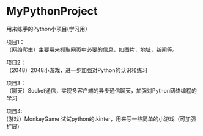 # MyPythonProject
用来练手的Python小项目(学习用）


项目1：  
（网络爬虫）主要用来抓取网页中必要的信息，如图片，地址，新闻等。

项目2：   
（2048）2048小游戏，进一步加强对Python的认识和练习

项目3：  
（聊天）Socket通信，实现多客户端的异步通信聊天，加强对Python网络编程的学习

项目4:   
 (游戏）MonkeyGame 试试python的tkinter，用来写一些简单的小游戏（可加强扩展）  
